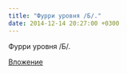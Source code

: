 ```yaml
---
title: "Фурри уровня /Б/."
date: 2014-12-14 20:27:00 +0300
---
```


Фурри уровня /Б/.

[Вложение](/assets/vk_photos/1/mYeaMkSdFlw.jpg)
